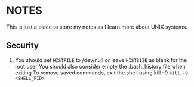 # NOTES

This is just a place to store my notes as I learn more about UNIX systems.

## Security

1. You should set `HISTFILE` to /dev/null or leave `HISTSIZE` as blank for the root user
   You should also consider empty the .bash_history file when exiting
   To remove saved commands, exit the shell using kill -9 `kill -9 <SHELL_PID>`

